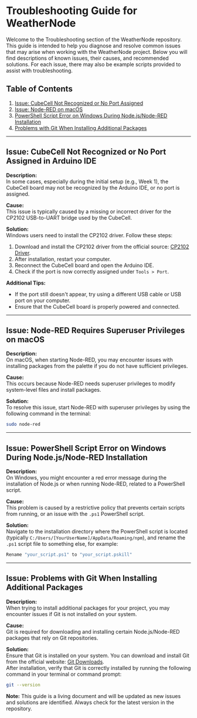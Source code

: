 # Troubleshooting Guide for WeatherNode

Welcome to the Troubleshooting section of the WeatherNode repository. This guide is intended to help you diagnose and resolve common issues that may arise when working with the WeatherNode project. Below you will find descriptions of known issues, their causes, and recommended solutions. For each issue, there may also be example scripts provided to assist with troubleshooting.

## Table of Contents

1. [Issue: CubeCell Not Recognized or No Port Assigned](#Issue-CubeCell-Not-Recognized-or-No-Port-Assigned-in-Arduino-IDE)
2. [Issue: Node-RED on macOS](#Issue-Node-RED-Requires-Superuser-Privileges-on-macOS)
3. [PowerShell Script Error on Windows During Node.js/Node-RED Installation](#Issue-PowerShell-Script-Error-on-Windows-During-Node.js/Node-RED-Installation)
4. [Problems with Git When Installing Additional Packages](#Issue-Problems-with-Git-When-Installing-Additional-Packages)



---

## Issue: CubeCell Not Recognized or No Port Assigned in Arduino IDE

**Description:**  
In some cases, especially during the initial setup (e.g., Week 1), the CubeCell board may not be recognized by the Arduino IDE, or no port is assigned.

**Cause:**  
This issue is typically caused by a missing or incorrect driver for the CP2102 USB-to-UART bridge used by the CubeCell.

**Solution:**  
Windows users need to install the CP2102 driver. Follow these steps:
1. Download and install the CP2102 driver from the official source: [CP2102 Driver](https://www.pololu.com/docs/0J7/all#2).
2. After installation, restart your computer.
3. Reconnect the CubeCell board and open the Arduino IDE.
4. Check if the port is now correctly assigned under `Tools > Port`.

**Additional Tips:**
- If the port still doesn't appear, try using a different USB cable or USB port on your computer.
- Ensure that the CubeCell board is properly powered and connected.

---
## Issue: Node-RED Requires Superuser Privileges on macOS

**Description:**  
On macOS, when starting Node-RED, you may encounter issues with installing packages from the palette if you do not have sufficient privileges.

**Cause:**  
This occurs because Node-RED needs superuser privileges to modify system-level files and install packages.

**Solution:**  
To resolve this issue, start Node-RED with superuser privileges by using the following command in the terminal:
```bash
sudo node-red
```
---
## Issue: PowerShell Script Error on Windows During Node.js/Node-RED Installation

**Description:**  
On Windows, you might encounter a red error message during the installation of Node.js or when running Node-RED, related to a PowerShell script.

**Cause:**  
This problem is caused by a restrictive policy that prevents certain scripts from running, or an issue with the `.ps1` PowerShell script.

**Solution:**  
Navigate to the installation directory where the PowerShell script is located (typically `C:/Users/[YourUserName]/AppData/Roaming/npm`), and rename the `.ps1` script file to something else, for example:

```bash
Rename "your_script.ps1" to "your_script.pskill"
```
---
## Issue: Problems with Git When Installing Additional Packages

**Description:**  
When trying to install additional packages for your project, you may encounter issues if Git is not installed on your system.

**Cause:**  
Git is required for downloading and installing certain Node.js/Node-RED packages that rely on Git repositories.

**Solution:**  
Ensure that Git is installed on your system. You can download and install Git from the official website: [Git Downloads](https://git-scm.com/downloads).  
After installation, verify that Git is correctly installed by running the following command in your terminal or command prompt:

```bash
git --version
```
**Note:** This guide is a living document and will be updated as new issues and solutions are identified. Always check for the latest version in the repository.

